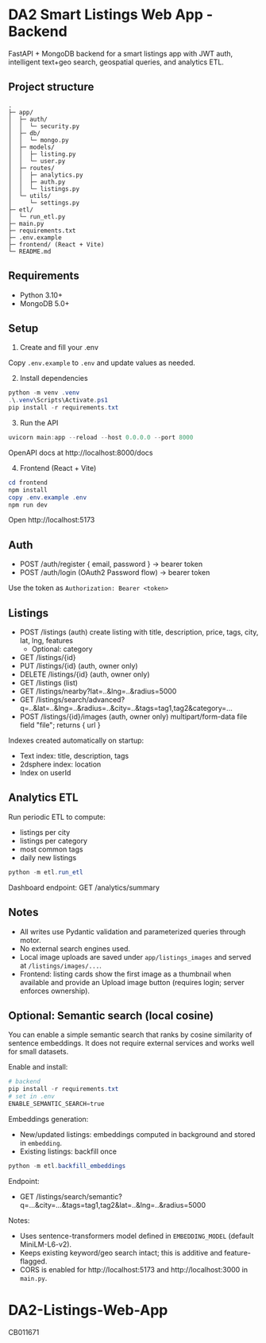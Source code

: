 # DA2 Smart Listings Web App - Backend

FastAPI + MongoDB backend for a smart listings app with JWT auth, intelligent text+geo search, geospatial queries, and analytics ETL.

## Project structure

```
.
├─ app/
│  ├─ auth/
│  │  └─ security.py
│  ├─ db/
│  │  └─ mongo.py
│  ├─ models/
│  │  ├─ listing.py
│  │  └─ user.py
│  ├─ routes/
│  │  ├─ analytics.py
│  │  ├─ auth.py
│  │  └─ listings.py
│  └─ utils/
│     └─ settings.py
├─ etl/
│  └─ run_etl.py
├─ main.py
├─ requirements.txt
├─ .env.example
├─ frontend/ (React + Vite)
└─ README.md
```

## Requirements

- Python 3.10+
- MongoDB 5.0+

## Setup

1) Create and fill your .env

Copy `.env.example` to `.env` and update values as needed.

2) Install dependencies

```powershell
python -m venv .venv
.\.venv\Scripts\Activate.ps1
pip install -r requirements.txt
```

3) Run the API

```powershell
uvicorn main:app --reload --host 0.0.0.0 --port 8000
```

OpenAPI docs at http://localhost:8000/docs

4) Frontend (React + Vite)

```powershell
cd frontend
npm install
copy .env.example .env
npm run dev
```

Open http://localhost:5173

## Auth

- POST /auth/register { email, password } -> bearer token
- POST /auth/login (OAuth2 Password flow) -> bearer token

Use the token as `Authorization: Bearer <token>`

## Listings

- POST /listings (auth) create listing with title, description, price, tags, city, lat, lng, features
	- Optional: category
- GET /listings/{id}
- PUT /listings/{id} (auth, owner only)
- DELETE /listings/{id} (auth, owner only)
- GET /listings (list)
- GET /listings/nearby?lat=..&lng=..&radius=5000
- GET /listings/search/advanced?q=..&lat=..&lng=..&radius=..&city=..&tags=tag1,tag2&category=...
 - POST /listings/{id}/images (auth, owner only) multipart/form-data file field "file"; returns { url }

Indexes created automatically on startup:
- Text index: title, description, tags
- 2dsphere index: location
- Index on userId

## Analytics ETL

Run periodic ETL to compute:
- listings per city
- listings per category
- most common tags
- daily new listings

```powershell
python -m etl.run_etl
```

Dashboard endpoint: GET /analytics/summary

## Notes

- All writes use Pydantic validation and parameterized queries through motor.
- No external search engines used.
 - Local image uploads are saved under `app/listings_images` and served at `/listings/images/...`.
 - Frontend: listing cards show the first image as a thumbnail when available and provide an Upload image button (requires login; server enforces ownership).
 
## Optional: Semantic search (local cosine)

You can enable a simple semantic search that ranks by cosine similarity of sentence embeddings. It does not require external services and works well for small datasets.

Enable and install:

```powershell
# backend
pip install -r requirements.txt
# set in .env
ENABLE_SEMANTIC_SEARCH=true
```

Embeddings generation:
- New/updated listings: embeddings computed in background and stored in `embedding`.
- Existing listings: backfill once

```powershell
python -m etl.backfill_embeddings
```

Endpoint:
- GET /listings/search/semantic?q=...&city=...&tags=tag1,tag2&lat=..&lng=..&radius=5000

Notes:
- Uses sentence-transformers model defined in `EMBEDDING_MODEL` (default MiniLM-L6-v2).
- Keeps existing keyword/geo search intact; this is additive and feature-flagged.
 - CORS is enabled for http://localhost:5173 and http://localhost:3000 in `main.py`.
# DA2-Listings-Web-App
CB011671
